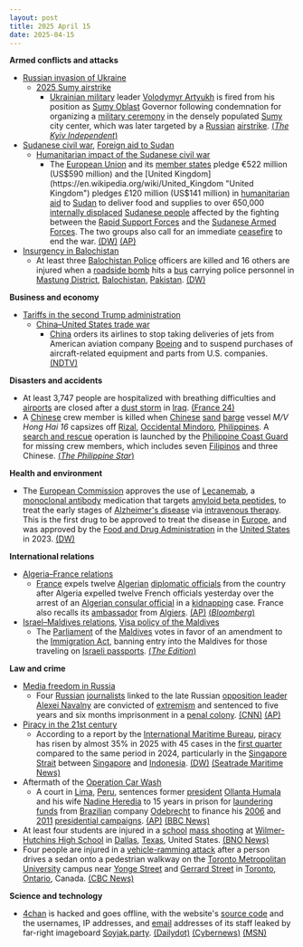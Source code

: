 ```yaml
---
layout: post
title: 2025 April 15
date: 2025-04-15
---
```



**Armed conflicts and attacks**

* [Russian invasion of Ukraine](https://en.wikipedia.org/wiki/Russian_invasion_of_Ukraine "Russian invasion of Ukraine")
  + [2025 Sumy airstrike](https://en.wikipedia.org/wiki/2025_Sumy_airstrike "2025 Sumy airstrike")
    - [Ukrainian military](https://en.wikipedia.org/wiki/Armed_Forces_of_Ukraine "Armed Forces of Ukraine") leader [Volodymyr Artyukh](https://en.wikipedia.org/wiki/Volodymyr_Artyukh "Volodymyr Artyukh") is fired from his position as [Sumy Oblast](https://en.wikipedia.org/wiki/Sumy_Oblast "Sumy Oblast") Governor following condemnation for organizing a [military ceremony](https://en.wikipedia.org/wiki/Military_tradition "Military tradition") in the densely populated [Sumy](https://en.wikipedia.org/wiki/Sumy "Sumy") city center, which was later targeted by a [Russian](https://en.wikipedia.org/wiki/Russia "Russia") [airstrike](https://en.wikipedia.org/wiki/Airstrike "Airstrike"). [(*The Kyiv Independent*)](https://kyivindependent.com/government-backs-dismissal-of-sumy-luhansk-oblasts-governors/)
* [Sudanese civil war](https://en.wikipedia.org/wiki/Sudanese_civil_war_%282023%E2%80%93present%29 "Sudanese civil war (2023–present)"), [Foreign aid to Sudan](https://en.wikipedia.org/wiki/Foreign_aid_to_Sudan "Foreign aid to Sudan")
  + [Humanitarian impact of the Sudanese civil war](https://en.wikipedia.org/wiki/Humanitarian_impact_of_the_Sudanese_civil_war_%282023%E2%80%93present%29 "Humanitarian impact of the Sudanese civil war (2023–present)")
    - The [European Union](https://en.wikipedia.org/wiki/European_Union "European Union") and its [member states](https://en.wikipedia.org/wiki/Member_states_of_the_European_Union "Member states of the European Union") pledge €522 million (US$590 million) and the [United Kingdom](https://en.wikipedia.org/wiki/United_Kingdom "United Kingdom") pledges £120 million (US$141 million) in [humanitarian aid](https://en.wikipedia.org/wiki/Humanitarian_aid "Humanitarian aid") to [Sudan](https://en.wikipedia.org/wiki/Sudan "Sudan") to deliver food and supplies to over 650,000 [internally displaced](https://en.wikipedia.org/wiki/Internal_displacement "Internal displacement") [Sudanese people](https://en.wikipedia.org/wiki/Sudanese_people "Sudanese people") affected by the fighting between the [Rapid Support Forces](https://en.wikipedia.org/wiki/Rapid_Support_Forces "Rapid Support Forces") and the [Sudanese Armed Forces](https://en.wikipedia.org/wiki/Sudanese_Armed_Forces "Sudanese Armed Forces"). The two groups also call for an immediate [ceasefire](https://en.wikipedia.org/wiki/Ceasefire "Ceasefire") to end the war. [(DW)](https://www.dw.com/en/sudan-eu-and-uk-pledge-millions-in-aid-at-london-conference/a-72246642) [(AP)](https://apnews.com/article/sudan-war-humanitarian-aid-international-conference-3f88dcd4422c9dea3d0da1b3bbfdbf40)
* [Insurgency in Balochistan](https://en.wikipedia.org/wiki/Insurgency_in_Balochistan "Insurgency in Balochistan")
  + At least three [Balochistan Police](https://en.wikipedia.org/wiki/Balochistan_Police "Balochistan Police") officers are killed and 16 others are injured when a [roadside bomb](https://en.wikipedia.org/wiki/Roadside_bomb "Roadside bomb") hits a [bus](https://en.wikipedia.org/wiki/Bus "Bus") carrying police personnel in [Mastung District](https://en.wikipedia.org/wiki/Mastung_District "Mastung District"), [Balochistan](https://en.wikipedia.org/wiki/Balochistan "Balochistan"), [Pakistan](https://en.wikipedia.org/wiki/Pakistan "Pakistan"). [(DW)](https://www.dw.com/en/pakistan-blast-kills-3-police-officers-in-balochistan/a-72247584)

**Business and economy**

* [Tariffs in the second Trump administration](https://en.wikipedia.org/wiki/Tariffs_in_the_second_Trump_administration "Tariffs in the second Trump administration")
  + [China–United States trade war](https://en.wikipedia.org/wiki/China%E2%80%93United_States_trade_war "China–United States trade war")
    - [China](https://en.wikipedia.org/wiki/China "China") orders its airlines to stop taking deliveries of jets from American aviation company [Boeing](https://en.wikipedia.org/wiki/Boeing "Boeing") and to suspend purchases of aircraft-related equipment and parts from U.S. companies. [(NDTV)](https://www.ndtv.com/world-news/us-china-trade-war-escalates-beijing-suspends-boeing-jet-deliveries-8168805)

**Disasters and accidents**

* At least 3,747 people are hospitalized with breathing difficulties and [airports](https://en.wikipedia.org/wiki/Airport "Airport") are closed after a [dust storm](https://en.wikipedia.org/wiki/Dust_storm "Dust storm") in [Iraq](https://en.wikipedia.org/wiki/Iraq "Iraq"). [(France 24)](https://www.france24.com/en/live-news/20250415-iraq-sandstorm-closes-airports-puts-3-700-people-in-hospital)
* A [Chinese](https://en.wikipedia.org/wiki/Chinese_people "Chinese people") crew member is killed when [Chinese](https://en.wikipedia.org/wiki/China "China") [sand](https://en.wikipedia.org/wiki/Sand "Sand") [barge](https://en.wikipedia.org/wiki/Barge "Barge") vessel *M/V Hong Hai 16* capsizes off [Rizal](https://en.wikipedia.org/wiki/Rizal%2C_Occidental_Mindoro "Rizal, Occidental Mindoro"), [Occidental Mindoro](https://en.wikipedia.org/wiki/Occidental_Mindoro "Occidental Mindoro"), [Philippines](https://en.wikipedia.org/wiki/Philippines "Philippines"). A [search and rescue](https://en.wikipedia.org/wiki/Search_and_rescue "Search and rescue") operation is launched by the [Philippine Coast Guard](https://en.wikipedia.org/wiki/Philippine_Coast_Guard "Philippine Coast Guard") for missing crew members, which includes seven [Filipinos](https://en.wikipedia.org/wiki/Filipinos "Filipinos") and three Chinese. [(*The Philippine Star*)](https://www.philstar.com/nation/2025/04/16/2436473/search-ongoing-7-filipinos-3-chinese-after-vessel-capsizes-occidental-mindoro/)

**Health and environment**

* The [European Commission](https://en.wikipedia.org/wiki/European_Commission "European Commission") approves the use of [Lecanemab](https://en.wikipedia.org/wiki/Lecanemab "Lecanemab"), a [monoclonal antibody](https://en.wikipedia.org/wiki/Monoclonal_antibody "Monoclonal antibody") medication that targets [amyloid beta peptides](https://en.wikipedia.org/wiki/Amyloid_beta_peptide "Amyloid beta peptide"), to treat the early stages of [Alzheimer's disease](https://en.wikipedia.org/wiki/Alzheimer%27s_disease "Alzheimer's disease") via [intravenous therapy](https://en.wikipedia.org/wiki/Intravenous_therapy "Intravenous therapy"). This is the first drug to be approved to treat the disease in [Europe](https://en.wikipedia.org/wiki/Europe "Europe"), and was approved by the [Food and Drug Administration](https://en.wikipedia.org/wiki/Food_and_Drug_Administration "Food and Drug Administration") in the [United States](https://en.wikipedia.org/wiki/United_States "United States") in 2023. [(DW)](https://www.dw.com/en/lecanemab-alzheimers-therapy-approved-in-europe/a-72253945)

**International relations**

* [Algeria–France relations](https://en.wikipedia.org/wiki/Algeria%E2%80%93France_relations "Algeria–France relations")
  + [France](https://en.wikipedia.org/wiki/France "France") expels twelve [Algerian](https://en.wikipedia.org/wiki/Algeria "Algeria") [diplomatic officials](https://en.wikipedia.org/wiki/Diplomat "Diplomat") from the country after Algeria expelled twelve French officials yesterday over the arrest of an [Algerian consular official](https://en.wikipedia.org/wiki/Embassy_of_Algeria%2C_Paris "Embassy of Algeria, Paris") in a [kidnapping](https://en.wikipedia.org/wiki/Kidnapping "Kidnapping") case. France also recalls its [ambassador](https://en.wikipedia.org/wiki/Embassy_of_France%2C_Algiers "Embassy of France, Algiers") from [Algiers](https://en.wikipedia.org/wiki/Algiers "Algiers"). [(AP)](https://apnews.com/article/france-algeria-tensions-officials-expelled-09a8626acbf925733e088bc1b2f365a5) [(*Bloomberg*)](https://www.bloomberg.com/news/articles/2025-04-15/france-algeria-spat-escalates-with-diplomatic-staff-expelled)
* [Israel–Maldives relations](https://en.wikipedia.org/wiki/Israel%E2%80%93Maldives_relations "Israel–Maldives relations"), [Visa policy of the Maldives](https://en.wikipedia.org/wiki/Visa_policy_of_the_Maldives "Visa policy of the Maldives")
  + The [Parliament](https://en.wikipedia.org/wiki/People%27s_Majlis "People's Majlis") of the [Maldives](https://en.wikipedia.org/wiki/Maldives "Maldives") votes in favor of an amendment to the [Immigration Act](https://en.wikipedia.org/wiki/Constitution_of_the_Maldives "Constitution of the Maldives"), banning entry into the Maldives for those traveling on [Israeli passports](https://en.wikipedia.org/wiki/Israeli_passport "Israeli passport"). [(*The Edition*)](https://edition.mv/maldives/40532)

**Law and crime**

* [Media freedom in Russia](https://en.wikipedia.org/wiki/Media_freedom_in_Russia "Media freedom in Russia")
  + Four [Russian](https://en.wikipedia.org/wiki/Russia "Russia") [journalists](https://en.wikipedia.org/wiki/Journalist "Journalist") linked to the late Russian [opposition leader](https://en.wikipedia.org/wiki/Opposition_to_Vladimir_Putin_in_Russia "Opposition to Vladimir Putin in Russia") [Alexei Navalny](https://en.wikipedia.org/wiki/Alexei_Navalny "Alexei Navalny") are convicted of [extremism](https://en.wikipedia.org/wiki/Extremism "Extremism") and sentenced to five years and six months imprisonment in a [penal colony](https://en.wikipedia.org/wiki/Corrective_labor_colony "Corrective labor colony"). [(CNN)](https://edition.cnn.com/2025/04/15/europe/russian-journalists-sentenced-navalny-intl/index.html) [(AP)](https://apnews.com/article/russia-crackdown-navalny-associates-prison-terms-6a01dd2fc50c50b0e1f765d618177e54)
* [Piracy in the 21st century](https://en.wikipedia.org/wiki/Piracy_in_the_21st_century "Piracy in the 21st century")
  + According to a report by the [International Maritime Bureau](https://en.wikipedia.org/wiki/International_Maritime_Bureau "International Maritime Bureau"), [piracy](https://en.wikipedia.org/wiki/Piracy "Piracy") has risen by almost 35% in 2025 with 45 cases in the [first quarter](https://en.wikipedia.org/wiki/Calendar_year#quarter_year "Calendar year") compared to the same period in 2024, particularly in the [Singapore Strait](https://en.wikipedia.org/wiki/Singapore_Strait "Singapore Strait") between [Singapore](https://en.wikipedia.org/wiki/Singapore "Singapore") and [Indonesia](https://en.wikipedia.org/wiki/Indonesia "Indonesia"). [(DW)](https://www.dw.com/en/piracy-on-the-rise-across-the-world-maritime-watchdog/a-72249554) [(Seatrade Maritime News)](https://www.seatrade-maritime.com/security/asian-maritime-security-in-q1-surprising-developments-in-the-singapore-strait)
* Aftermath of the [Operation Car Wash](https://en.wikipedia.org/wiki/Operation_Car_Wash "Operation Car Wash")
  + A court in [Lima](https://en.wikipedia.org/wiki/Lima "Lima"), [Peru](https://en.wikipedia.org/wiki/Peru "Peru"), sentences former [president](https://en.wikipedia.org/wiki/President_of_Peru "President of Peru") [Ollanta Humala](https://en.wikipedia.org/wiki/Ollanta_Humala "Ollanta Humala") and his wife [Nadine Heredia](https://en.wikipedia.org/wiki/Nadine_Heredia "Nadine Heredia") to 15 years in prison for [laundering funds](https://en.wikipedia.org/wiki/Money_laundering "Money laundering") from [Brazilian](https://en.wikipedia.org/wiki/Brazil "Brazil") company [Odebrecht](https://en.wikipedia.org/wiki/Odebrecht "Odebrecht") to finance his [2006](https://en.wikipedia.org/wiki/2006_Peruvian_general_election "2006 Peruvian general election") and [2011](https://en.wikipedia.org/wiki/2011_Peruvian_general_election "2011 Peruvian general election") [presidential campaigns](https://en.wikipedia.org/wiki/Presidential_campaign "Presidential campaign"). [(AP)](https://apnews.com/article/peru-president-ollanta-humala-prison-sentence-c23edf1be2346ad06b9430fa0fd79ede) [(BBC News)](https://www.bbc.com/news/articles/c33z6kn7xvyo)
* At least four students are injured in a [school](https://en.wikipedia.org/wiki/School_shooting "School shooting") [mass shooting](https://en.wikipedia.org/wiki/Mass_shooting "Mass shooting") at [Wilmer-Hutchins High School](https://en.wikipedia.org/wiki/Wilmer-Hutchins_High_School "Wilmer-Hutchins High School") in [Dallas](https://en.wikipedia.org/wiki/Dallas "Dallas"), [Texas](https://en.wikipedia.org/wiki/Texas "Texas"), United States. [(BNO News)](https://bnonews.com/index.php/2025/04/shooting-reported-at-wilmer-hutchins-high-school-in-dallas/)
* Four people are injured in a [vehicle-ramming attack](https://en.wikipedia.org/wiki/Vehicle-ramming_attack "Vehicle-ramming attack") after a person drives a sedan onto a pedestrian walkway on the [Toronto Metropolitan University](https://en.wikipedia.org/wiki/Toronto_Metropolitan_University "Toronto Metropolitan University") campus near [Yonge Street](https://en.wikipedia.org/wiki/Yonge_Street "Yonge Street") and [Gerrard Street](https://en.wikipedia.org/wiki/Gerrard_Street_%28Toronto%29 "Gerrard Street (Toronto)") in [Toronto](https://en.wikipedia.org/wiki/Toronto "Toronto"), [Ontario](https://en.wikipedia.org/wiki/Ontario "Ontario"), Canada. [(CBC News)](https://www.cbc.ca/news/canada/toronto/toronto-1.7510875)

**Science and technology**

* [4chan](https://en.wikipedia.org/wiki/4chan "4chan") is hacked and goes offline, with the website's [source code](https://en.wikipedia.org/wiki/Source_code "Source code") and the usernames, IP addresses, and [email](https://en.wikipedia.org/wiki/Email "Email") addresses of its staff leaked by far-right imageboard [Soyjak.party](https://en.wikipedia.org/wiki/Soyjak.party "Soyjak.party"). [(Dailydot)](https://www.dailydot.com/debug/4chan-hack-data-leak/) [(Cybernews)](https://cybernews.com/security/4chan-down-hacker-data-breach-suspected/) [(MSN)](https://www.msn.com/en-us/technology/cybersecurity/what-s-up-with-memes-about-4chan-getting-hacked-by-the-sharty-the-soyjak-party-hack-that-restored-qa-and-leaked-janitor-emails-explained/)
